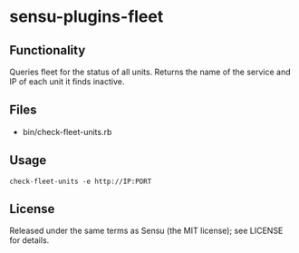 sensu-plugins-fleet
===============================

Functionality
-------------------------

Queries fleet for the status of all units. Returns the name of the service
and IP of each unit it finds inactive.  

Files
---------------------
* bin/check-fleet-units.rb

Usage
---------------------
```
check-fleet-units -e http://IP:PORT
```

License
---------------------
Released under the same terms as Sensu (the MIT license); see LICENSE
for details.

